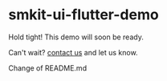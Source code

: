# smkit-ui-flutter-demo

Hold tight! This demo will soon be ready.

Can't wait? [contact us](mailto:support@sency.ai) and let us know.

Change of README.md
